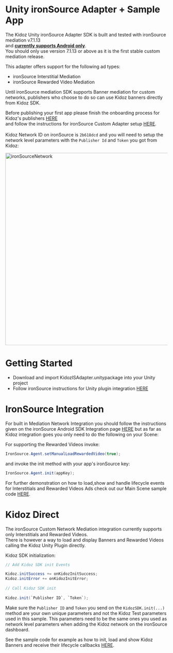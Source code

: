 # Unity ironSource Adapter + Sample App

The Kidoz Unity ironSource Adapter SDK is built and tested with ironSource mediation v7.1.13 <BR>and <ins>**currently supports Android only**</ins>.<BR>
You should only use version 7.1.13 or above as it is the first stable custom mediation release.<BR>

This adapter offers support for the following ad types:

+ ironSource Interstitial Mediation 
+ ironSource Rewarded Video Mediation
  
Until ironSource mediation SDK supports Banner mediation for custom networks, publishers who choose to do so can use Kidoz banners directly from Kidoz SDK.<BR>
  
Before publishing your first app please finish the onboarding process for Kidoz's publishers [HERE](http://accounts.kidoz.net/publishers/register?utm_source=&utm_content=&utm_campaign=&utm_medium=)  
and follow the instructions for ironSource Custom Adapter setup [HERE](https://developers.is.com/ironsource-mobile/general/custom-adapter-setup/).<BR><BR>
Kidoz Network ID on ironSource is `2b618dcd` and you will need to setup the network level parameters with the `Publisher Id` and `Token` you got from Kidoz:  
  
  <img width="598" alt="ironSourceNetwork" src="https://user-images.githubusercontent.com/86282008/149078934-107106f0-a526-45bc-9c93-8ca53d5bf3cc.png">

Getting Started
=================================

- Download and import KidozISAdapter.unitypackage into your Unity project
- Follow ironSource instructions for Unity plugin integration [HERE](https://developers.is.com/ironsource-mobile/unity/unity-plugin)
  
IronSource Integration
=================================
  
For built in Mediation Network Integration you should follow the instructions given on the ironSource Android SDK Integration page [HERE](https://developers.is.com/ironsource-mobile/unity/mediation-networks-unity) but as far as Kidoz integration goes you only need to do the following on your Scene:
  
For supporting the Rewarded Videos invoke:
```c#
IronSource.Agent.setManualLoadRewardedVideo(true);
```
and invoke the init method with your app's ironSource key:
```c#  
IronSource.Agent.init(appKey);
```
For further demonstration on how to load,show and handle lifecycle events for Interstitials and Rewarded Videos Ads check out our Main Scene sample code [HERE](https://github.com/Kidoz-SDK/unity-ironsource-adapter/blob/main/Assets/DemoScene/MainSceneScript.cs).
  
Kidoz Direct
=================================
  
The ironSource Custom Network Mediation integration currently supports only Interstitials and Rewarded Videos.<BR>
There is however a way to load and display Banners and Rewarded Videos calling the Kidoz Unity Plugin directly.
  
Kidoz SDK initialization:
  
```c#
// Add Kidoz SDK init Events

Kidoz.initSuccess += onKidozInitSuccess;
Kidoz.initError += onKidozInitError;  
  
// Call Kidoz SDK init
  
Kidoz.init(`Publisher ID`, `Token`);
```
  
Make sure the `Publisher ID` and `Token` you send on the `KidozSDK.init(...)` method are your own unique parameters and not the Kidoz Test parameters used in this sample. This parameters need to be the same ones you used as network level parameters when adding the Kidoz network on the ironSource dashboard.<BR>

See the sample code for example as how to init, load and show Kidoz Banners and receive their lifecycle callbacks [HERE](https://github.com/Kidoz-SDK/unity-ironsource-adapter/blob/main/Assets/DemoScene/MainSceneScript.cs).
  
  

